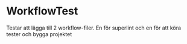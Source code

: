 # WorkflowTest
Testar att lägga till 2 workflow-filer. En för superlint och en för att köra tester och bygga projektet
